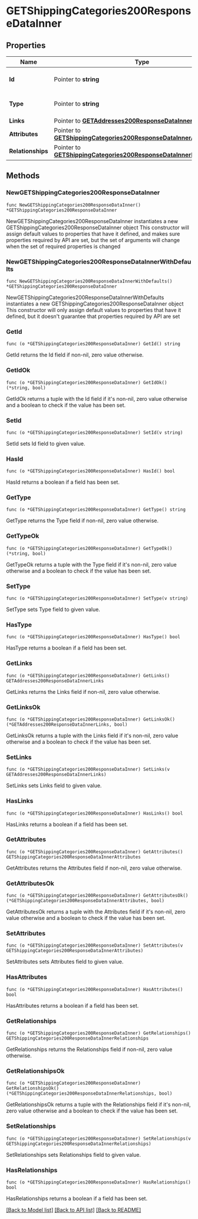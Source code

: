 # GETShippingCategories200ResponseDataInner

## Properties

Name | Type | Description | Notes
------------ | ------------- | ------------- | -------------
**Id** | Pointer to **string** | The resource&#39;s id | [optional] 
**Type** | Pointer to **string** | The resource&#39;s type | [optional] [default to "shipping_categories"]
**Links** | Pointer to [**GETAddresses200ResponseDataInnerLinks**](GETAddresses200ResponseDataInnerLinks.md) |  | [optional] 
**Attributes** | Pointer to [**GETShippingCategories200ResponseDataInnerAttributes**](GETShippingCategories200ResponseDataInnerAttributes.md) |  | [optional] 
**Relationships** | Pointer to [**GETShippingCategories200ResponseDataInnerRelationships**](GETShippingCategories200ResponseDataInnerRelationships.md) |  | [optional] 

## Methods

### NewGETShippingCategories200ResponseDataInner

`func NewGETShippingCategories200ResponseDataInner() *GETShippingCategories200ResponseDataInner`

NewGETShippingCategories200ResponseDataInner instantiates a new GETShippingCategories200ResponseDataInner object
This constructor will assign default values to properties that have it defined,
and makes sure properties required by API are set, but the set of arguments
will change when the set of required properties is changed

### NewGETShippingCategories200ResponseDataInnerWithDefaults

`func NewGETShippingCategories200ResponseDataInnerWithDefaults() *GETShippingCategories200ResponseDataInner`

NewGETShippingCategories200ResponseDataInnerWithDefaults instantiates a new GETShippingCategories200ResponseDataInner object
This constructor will only assign default values to properties that have it defined,
but it doesn't guarantee that properties required by API are set

### GetId

`func (o *GETShippingCategories200ResponseDataInner) GetId() string`

GetId returns the Id field if non-nil, zero value otherwise.

### GetIdOk

`func (o *GETShippingCategories200ResponseDataInner) GetIdOk() (*string, bool)`

GetIdOk returns a tuple with the Id field if it's non-nil, zero value otherwise
and a boolean to check if the value has been set.

### SetId

`func (o *GETShippingCategories200ResponseDataInner) SetId(v string)`

SetId sets Id field to given value.

### HasId

`func (o *GETShippingCategories200ResponseDataInner) HasId() bool`

HasId returns a boolean if a field has been set.

### GetType

`func (o *GETShippingCategories200ResponseDataInner) GetType() string`

GetType returns the Type field if non-nil, zero value otherwise.

### GetTypeOk

`func (o *GETShippingCategories200ResponseDataInner) GetTypeOk() (*string, bool)`

GetTypeOk returns a tuple with the Type field if it's non-nil, zero value otherwise
and a boolean to check if the value has been set.

### SetType

`func (o *GETShippingCategories200ResponseDataInner) SetType(v string)`

SetType sets Type field to given value.

### HasType

`func (o *GETShippingCategories200ResponseDataInner) HasType() bool`

HasType returns a boolean if a field has been set.

### GetLinks

`func (o *GETShippingCategories200ResponseDataInner) GetLinks() GETAddresses200ResponseDataInnerLinks`

GetLinks returns the Links field if non-nil, zero value otherwise.

### GetLinksOk

`func (o *GETShippingCategories200ResponseDataInner) GetLinksOk() (*GETAddresses200ResponseDataInnerLinks, bool)`

GetLinksOk returns a tuple with the Links field if it's non-nil, zero value otherwise
and a boolean to check if the value has been set.

### SetLinks

`func (o *GETShippingCategories200ResponseDataInner) SetLinks(v GETAddresses200ResponseDataInnerLinks)`

SetLinks sets Links field to given value.

### HasLinks

`func (o *GETShippingCategories200ResponseDataInner) HasLinks() bool`

HasLinks returns a boolean if a field has been set.

### GetAttributes

`func (o *GETShippingCategories200ResponseDataInner) GetAttributes() GETShippingCategories200ResponseDataInnerAttributes`

GetAttributes returns the Attributes field if non-nil, zero value otherwise.

### GetAttributesOk

`func (o *GETShippingCategories200ResponseDataInner) GetAttributesOk() (*GETShippingCategories200ResponseDataInnerAttributes, bool)`

GetAttributesOk returns a tuple with the Attributes field if it's non-nil, zero value otherwise
and a boolean to check if the value has been set.

### SetAttributes

`func (o *GETShippingCategories200ResponseDataInner) SetAttributes(v GETShippingCategories200ResponseDataInnerAttributes)`

SetAttributes sets Attributes field to given value.

### HasAttributes

`func (o *GETShippingCategories200ResponseDataInner) HasAttributes() bool`

HasAttributes returns a boolean if a field has been set.

### GetRelationships

`func (o *GETShippingCategories200ResponseDataInner) GetRelationships() GETShippingCategories200ResponseDataInnerRelationships`

GetRelationships returns the Relationships field if non-nil, zero value otherwise.

### GetRelationshipsOk

`func (o *GETShippingCategories200ResponseDataInner) GetRelationshipsOk() (*GETShippingCategories200ResponseDataInnerRelationships, bool)`

GetRelationshipsOk returns a tuple with the Relationships field if it's non-nil, zero value otherwise
and a boolean to check if the value has been set.

### SetRelationships

`func (o *GETShippingCategories200ResponseDataInner) SetRelationships(v GETShippingCategories200ResponseDataInnerRelationships)`

SetRelationships sets Relationships field to given value.

### HasRelationships

`func (o *GETShippingCategories200ResponseDataInner) HasRelationships() bool`

HasRelationships returns a boolean if a field has been set.


[[Back to Model list]](../README.md#documentation-for-models) [[Back to API list]](../README.md#documentation-for-api-endpoints) [[Back to README]](../README.md)


